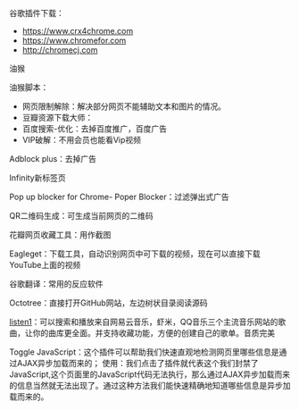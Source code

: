 
谷歌插件下载：

-  https://www.crx4chrome.com
-  https://www.chromefor.com
-  http://chromecj.com

油猴

油猴脚本：
- 网页限制解除：解决部分网页不能辅助文本和图片的情况。
- 豆瓣资源下载大师：
- 百度搜索-优化：去掉百度推广，百度广告
- VIP破解：不用会员也能看Vip视频
	
Adblock plus：去掉广告

Infinity新标签页
	
Pop up blocker for Chrome- Poper Blocker：过滤弹出式广告

QR二维码生成：可生成当前网页的二维码

花瓣网页收藏工具：用作截图

Eagleget：下载工具，自动识别网页中可下载的视频，现在可以直接下载YouTube上面的视频

谷歌翻译：常用的反应软件

Octotree：直接打开GitHub网站，左边树状目录阅读源码

[listen1](https://github.com/listen1/listen1_chrome_extension)：可以搜索和播放来自网易云音乐，虾米，QQ音乐三个主流音乐网站的歌曲，让你的曲库更全面。并支持收藏功能，方便的创建自己的歌单。音质完美
	
	
Toggle JavaScript：这个插件可以帮助我们快速直观地检测网页里哪些信息是通过AJAX异步加载而来的；
使用：我们点击了插件就代表这个我们封禁了JavaScript,这个页面里的JavaScript代码无法执行，那么通过AJAX异步加载而来的信息当然就无法出现了。通过这种方法我们能快速精确地知道哪些信息是异步加载而来的。

